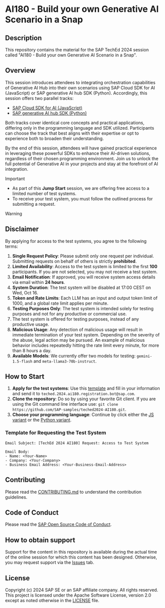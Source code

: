 # AI180 - Build your own Generative AI Scenario in a Snap

## Description

This repository contains the material for the SAP TechEd 2024 session called "AI180 - Build your own Generative AI Scenario in a Snap".

## Overview

This session introduces attendees to integrating orchestration capabilities of Generative AI Hub into their own scenarios using SAP Cloud SDK for AI (JavaScript) or SAP generative AI hub SDK (Python).
Accordingly, this session offers two parallel tracks:

- [SAP Cloud SDK for AI (JavaScript)](./exercises/javascript/README.md)
- [SAP generative AI hub SDK (Python)](./exercises/python/README.md)

Both tracks cover identical core concepts and practical applications, differing only in the programming language and SDK utilized. Participants can choose the track that best aligns with their expertise or opt to experience both to broaden their understanding.

By the end of this session, attendees will have gained practical experience in leveraging these powerful SDKs to enhance their AI-driven solutions, regardless of their chosen programming environment. Join us to unlock the full potential of Generative AI in your projects and stay at the forefront of AI integration.

> [!IMPORTANT]  
> - As part of this **Jump Start** session, we are offering free access to a limited number of test systems.
> - To receive your test system, you must follow the outlined process for submitting a request.

> [!WARNING]
> ## Disclaimer
> 
> By applying for access to the test systems, you agree to the following terms:
> 1. **Single Request Policy**: Please submit only one request per individual. Submitting requests on behalf of others is strictly **prohibited**.
> 1. **Limited Availability**: Access to the test system is limited to the first **100** participants. If you are not selected, you may not receive a test system.
> 1. **Email Notification**: If approved, you will receive system access details via email within **24 hours**.
> 1. **System Duration**: The test system will be disabled at 17:00 CEST on Wed, Oct 16.
> 1. **Token and Rate Limits**: Each LLM has an input and output token limit of 1000, and a global rate limit applies per minute.
> 1. **Testing Purposes Only**: The test system is intended solely for testing purposes and not for any productive or commercial use.
> 1. The test system is offered for testing purposes, instead of any productive usage.
> 2. **Malicious Usage**: Any detection of malicious usage will result in immediate termination of your test system. Depending on the severity of the abuse, legal action may be pursued. An example of malicious behavior includes repeatedly hitting the rate limit every minute, for more than 8 hours a day.
> 1. **Available Models**: We currently offer two models for testing: `gemini-1.5-flash` and `meta-llama3-70b-instruct`.

## How to Start
1. **Apply for the test systems**: Use this [template](#template-for-requesting-the-test-system) and fill in your information and send it to `teched.2024.ai180.registration.bot@sap.com`.
1. **Clone the repository**: Do so by using your favorite Git client. If you are using the Git command line interface use: `git clone https://github.com/SAP-samples/teched2024-AI180.git`.
1. **Choose your programming language**: Continue by click either the [JS variant](./exercises/javascript/README.md) or the [Python variant](./exercises/python/README.md).

### Template for Requesting the Test System
```
Email Subject: [TechEd 2024 AI180] Request: Access to Test System

Email Body:
- Name: <Your-Name>
- Company: <Your-Company>
- Business Email Address: <Your-Business-Email-Address>
```

## Contributing

Please read the [CONTRIBUTING.md](./CONTRIBUTING.md) to understand the contribution guidelines.

## Code of Conduct

Please read the [SAP Open Source Code of Conduct](https://github.com/SAP-samples/.github/blob/main/CODE_OF_CONDUCT.md).

## How to obtain support

Support for the content in this repository is available during the actual time of the online session for which this content has been designed. Otherwise, you may request support via the [Issues](../../issues) tab.

## License

Copyright (c) 2024 SAP SE or an SAP affiliate company. All rights reserved. This project is licensed under the Apache Software License, version 2.0 except as noted otherwise in the [LICENSE](LICENSES/Apache-2.0.txt) file.

